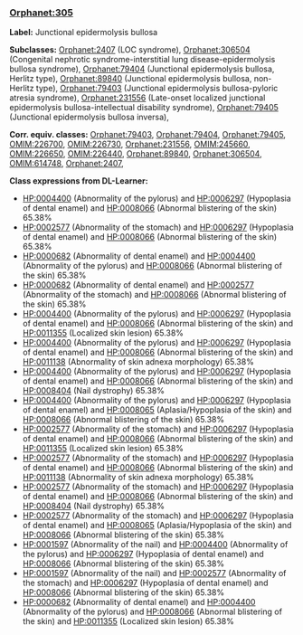 
### [Orphanet:305](http://www.orpha.net/ORDO/Orphanet_305)
**Label:** Junctional epidermolysis bullosa

**Subclasses:** [Orphanet:2407](http://www.orpha.net/ORDO/Orphanet_2407) (LOC syndrome), [Orphanet:306504](http://www.orpha.net/ORDO/Orphanet_306504) (Congenital nephrotic syndrome-interstitial lung disease-epidermolysis bullosa syndrome), [Orphanet:79404](http://www.orpha.net/ORDO/Orphanet_79404) (Junctional epidermolysis bullosa, Herlitz type), [Orphanet:89840](http://www.orpha.net/ORDO/Orphanet_89840) (Junctional epidermolysis bullosa, non-Herlitz type), [Orphanet:79403](http://www.orpha.net/ORDO/Orphanet_79403) (Junctional epidermolysis bullosa-pyloric atresia syndrome), [Orphanet:231556](http://www.orpha.net/ORDO/Orphanet_231556) (Late-onset localized junctional epidermolysis bullosa-intellectual disability syndrome), [Orphanet:79405](http://www.orpha.net/ORDO/Orphanet_79405) (Junctional epidermolysis bullosa inversa), 

**Corr. equiv. classes:** [Orphanet:79403](http://www.orpha.net/ORDO/Orphanet_79403), [Orphanet:79404](http://www.orpha.net/ORDO/Orphanet_79404), [Orphanet:79405](http://www.orpha.net/ORDO/Orphanet_79405), [OMIM:226700](http://purl.obolibrary.org/obo/OMIM_226700), [OMIM:226730](http://purl.obolibrary.org/obo/OMIM_226730), [Orphanet:231556](http://www.orpha.net/ORDO/Orphanet_231556), [OMIM:245660](http://purl.obolibrary.org/obo/OMIM_245660), [OMIM:226650](http://purl.obolibrary.org/obo/OMIM_226650), [OMIM:226440](http://purl.obolibrary.org/obo/OMIM_226440), [Orphanet:89840](http://www.orpha.net/ORDO/Orphanet_89840), [Orphanet:306504](http://www.orpha.net/ORDO/Orphanet_306504), [OMIM:614748](http://purl.obolibrary.org/obo/OMIM_614748), [Orphanet:2407](http://www.orpha.net/ORDO/Orphanet_2407), 

**Class expressions from DL-Learner:**

- [HP:0004400](http://purl.obolibrary.org/obo/HP_0004400) (Abnormality of the pylorus) and [HP:0006297](http://purl.obolibrary.org/obo/HP_0006297) (Hypoplasia of dental enamel) and [HP:0008066](http://purl.obolibrary.org/obo/HP_0008066) (Abnormal blistering of the skin) 65.38%
- [HP:0002577](http://purl.obolibrary.org/obo/HP_0002577) (Abnormality of the stomach) and [HP:0006297](http://purl.obolibrary.org/obo/HP_0006297) (Hypoplasia of dental enamel) and [HP:0008066](http://purl.obolibrary.org/obo/HP_0008066) (Abnormal blistering of the skin) 65.38%
- [HP:0000682](http://purl.obolibrary.org/obo/HP_0000682) (Abnormality of dental enamel) and [HP:0004400](http://purl.obolibrary.org/obo/HP_0004400) (Abnormality of the pylorus) and [HP:0008066](http://purl.obolibrary.org/obo/HP_0008066) (Abnormal blistering of the skin) 65.38%
- [HP:0000682](http://purl.obolibrary.org/obo/HP_0000682) (Abnormality of dental enamel) and [HP:0002577](http://purl.obolibrary.org/obo/HP_0002577) (Abnormality of the stomach) and [HP:0008066](http://purl.obolibrary.org/obo/HP_0008066) (Abnormal blistering of the skin) 65.38%
- [HP:0004400](http://purl.obolibrary.org/obo/HP_0004400) (Abnormality of the pylorus) and [HP:0006297](http://purl.obolibrary.org/obo/HP_0006297) (Hypoplasia of dental enamel) and [HP:0008066](http://purl.obolibrary.org/obo/HP_0008066) (Abnormal blistering of the skin) and [HP:0011355](http://purl.obolibrary.org/obo/HP_0011355) (Localized skin lesion) 65.38%
- [HP:0004400](http://purl.obolibrary.org/obo/HP_0004400) (Abnormality of the pylorus) and [HP:0006297](http://purl.obolibrary.org/obo/HP_0006297) (Hypoplasia of dental enamel) and [HP:0008066](http://purl.obolibrary.org/obo/HP_0008066) (Abnormal blistering of the skin) and [HP:0011138](http://purl.obolibrary.org/obo/HP_0011138) (Abnormality of skin adnexa morphology) 65.38%
- [HP:0004400](http://purl.obolibrary.org/obo/HP_0004400) (Abnormality of the pylorus) and [HP:0006297](http://purl.obolibrary.org/obo/HP_0006297) (Hypoplasia of dental enamel) and [HP:0008066](http://purl.obolibrary.org/obo/HP_0008066) (Abnormal blistering of the skin) and [HP:0008404](http://purl.obolibrary.org/obo/HP_0008404) (Nail dystrophy) 65.38%
- [HP:0004400](http://purl.obolibrary.org/obo/HP_0004400) (Abnormality of the pylorus) and [HP:0006297](http://purl.obolibrary.org/obo/HP_0006297) (Hypoplasia of dental enamel) and [HP:0008065](http://purl.obolibrary.org/obo/HP_0008065) (Aplasia/Hypoplasia of the skin) and [HP:0008066](http://purl.obolibrary.org/obo/HP_0008066) (Abnormal blistering of the skin) 65.38%
- [HP:0002577](http://purl.obolibrary.org/obo/HP_0002577) (Abnormality of the stomach) and [HP:0006297](http://purl.obolibrary.org/obo/HP_0006297) (Hypoplasia of dental enamel) and [HP:0008066](http://purl.obolibrary.org/obo/HP_0008066) (Abnormal blistering of the skin) and [HP:0011355](http://purl.obolibrary.org/obo/HP_0011355) (Localized skin lesion) 65.38%
- [HP:0002577](http://purl.obolibrary.org/obo/HP_0002577) (Abnormality of the stomach) and [HP:0006297](http://purl.obolibrary.org/obo/HP_0006297) (Hypoplasia of dental enamel) and [HP:0008066](http://purl.obolibrary.org/obo/HP_0008066) (Abnormal blistering of the skin) and [HP:0011138](http://purl.obolibrary.org/obo/HP_0011138) (Abnormality of skin adnexa morphology) 65.38%
- [HP:0002577](http://purl.obolibrary.org/obo/HP_0002577) (Abnormality of the stomach) and [HP:0006297](http://purl.obolibrary.org/obo/HP_0006297) (Hypoplasia of dental enamel) and [HP:0008066](http://purl.obolibrary.org/obo/HP_0008066) (Abnormal blistering of the skin) and [HP:0008404](http://purl.obolibrary.org/obo/HP_0008404) (Nail dystrophy) 65.38%
- [HP:0002577](http://purl.obolibrary.org/obo/HP_0002577) (Abnormality of the stomach) and [HP:0006297](http://purl.obolibrary.org/obo/HP_0006297) (Hypoplasia of dental enamel) and [HP:0008065](http://purl.obolibrary.org/obo/HP_0008065) (Aplasia/Hypoplasia of the skin) and [HP:0008066](http://purl.obolibrary.org/obo/HP_0008066) (Abnormal blistering of the skin) 65.38%
- [HP:0001597](http://purl.obolibrary.org/obo/HP_0001597) (Abnormality of the nail) and [HP:0004400](http://purl.obolibrary.org/obo/HP_0004400) (Abnormality of the pylorus) and [HP:0006297](http://purl.obolibrary.org/obo/HP_0006297) (Hypoplasia of dental enamel) and [HP:0008066](http://purl.obolibrary.org/obo/HP_0008066) (Abnormal blistering of the skin) 65.38%
- [HP:0001597](http://purl.obolibrary.org/obo/HP_0001597) (Abnormality of the nail) and [HP:0002577](http://purl.obolibrary.org/obo/HP_0002577) (Abnormality of the stomach) and [HP:0006297](http://purl.obolibrary.org/obo/HP_0006297) (Hypoplasia of dental enamel) and [HP:0008066](http://purl.obolibrary.org/obo/HP_0008066) (Abnormal blistering of the skin) 65.38%
- [HP:0000682](http://purl.obolibrary.org/obo/HP_0000682) (Abnormality of dental enamel) and [HP:0004400](http://purl.obolibrary.org/obo/HP_0004400) (Abnormality of the pylorus) and [HP:0008066](http://purl.obolibrary.org/obo/HP_0008066) (Abnormal blistering of the skin) and [HP:0011355](http://purl.obolibrary.org/obo/HP_0011355) (Localized skin lesion) 65.38%


